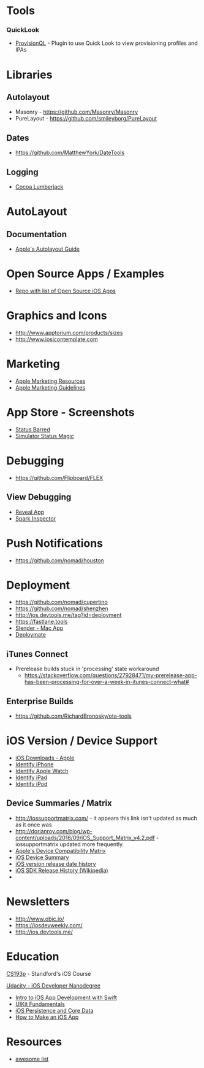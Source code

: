 
# Tools

### QuickLook

* [ProvisionQL](https://github.com/ealeksandrov/ProvisionQL) - Plugin to use Quick Look to view provisioning profiles and IPAs


# Libraries

## Autolayout
* Masonry - https://github.com/Masonry/Masonry
* PureLayout - https://github.com/smileyborg/PureLayout

## Dates
* https://github.com/MatthewYork/DateTools

## Logging

* [Cocoa Lumberjack](https://github.com/MatthewYork/DateTools)

# AutoLayout

## Documentation

* [Apple's Autolayout Guide](https://developer.apple.com/library/ios/documentation/UserExperience/Conceptual/AutolayoutPG/Introduction/Introduction.html)


# Open Source Apps / Examples

* [Repo with list of Open Source iOS Apps](https://github.com/dkhamsing/open-source-ios-apps)

# Graphics and Icons

* http://www.apptorium.com/products/sizes
* http://www.iosicontemplate.com

# Marketing

* [Apple Marketing Resources](https://developer.apple.com/app-store/marketing/guidelines/#images)
* [Apple Marketing Guidelines](https://developer.apple.com/app-store/marketing/guidelines/)

# App Store - Screenshots

* [Status Barred](https://geo.itunes.apple.com/us/app/status-barred/id413853485?mt=12&app=apps&at=10lqb3)
* [Simulator Status Magic](https://github.com/shinydevelopment/SimulatorStatusMagic)

# Debugging

* https://github.com/Flipboard/FLEX

## View Debugging

* [Reveal App](http://revealapp.com/)
* [Spark Inspector](http://sparkinspector.com/)


# Push Notifications

* https://github.com/nomad/houston

# Deployment

* https://github.com/nomad/cupertino
* https://github.com/nomad/shenzhen
* http://ios.devtools.me/tag?id=deployment
* https://fastlane.tools
* [Slender - Mac App](http://martiancraft.com/products/slender.html)
* [Deploymate](http://www.deploymateapp.com/)

## iTunes Connect

* Prerelease builds stuck in 'processing' state workaround
  * https://stackoverflow.com/questions/27928471/my-prerelease-app-has-been-processing-for-over-a-week-in-itunes-connect-what#

## Enterprise Builds

* https://github.com/RichardBronosky/ota-tools

# iOS Version / Device Support

* [iOS Downloads - Apple](https://developer.apple.com/ios/download/)
* [Identify iPhone](https://support.apple.com/en-us/HT201296)
* [Identify Apple Watch](https://support.apple.com/en-us/HT204507)
* [Identify iPad](https://support.apple.com/en-us/HT201471)
* [Identify iPod](https://support.apple.com/en-us/HT204217)

## Device Summaries / Matrix

* http://iossupportmatrix.com/ - it appears this link isn't updated as much as it once was
* http://dorianroy.com/blog/wp-content/uploads/2016/09/iOS_Support_Matrix_v4.2.pdf - iossupportmatrix updated more frequently.
* [Apple's Device Compatibility Matrix](https://developer.apple.com/library/ios/documentation/DeviceInformation/Reference/iOSDeviceCompatibility/DeviceCompatibilityMatrix/DeviceCompatibilityMatrix.html)
* [iOS Device Summary](http://jamesdempsey.net/2015/11/13/ios-device-summary-fall-2015-updates/)
* [iOS version release date history](http://www.thinkybits.com/blog/iOS-versions/)
* [iOS SDK Release History (Wikipedia)](https://en.wikipedia.org/wiki/IOS_SDK#SDK_release_history)
* 

# Newsletters

* http://www.objc.io/
* https://iosdevweekly.com/
* http://ios.devtools.me/

# Education

[CS193p](https://web.stanford.edu/class/cs193p/cgi-bin/drupal/) - Standford's iOS Course

[Udacity - iOS Developer Nanodegree](https://www.udacity.com/course/ios-developer-nanodegree--nd003)
  * [Intro to iOS App Development with Swift](https://www.udacity.com/course/intro-to-ios-app-development-with-swift--ud585)
  * [UIKit Fundamentals](https://www.udacity.com/course/uikit-fundamentals--ud788)
  * [iOS Persistence and Core Data](https://www.udacity.com/course/ios-persistence-and-core-data--ud325)
  * [How to Make an iOS App](https://www.udacity.com/course/how-to-make-an-ios-app--ud607)

# Resources

* [awesome list](https://github.com/vsouza/awesome-ios)
